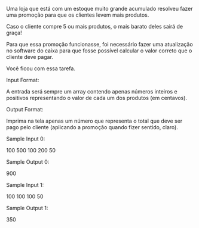 Uma loja que está com um estoque muito grande acumulado resolveu fazer uma promoção para que os clientes levem mais produtos.

Caso o cliente compre 5 ou mais produtos, o mais barato deles sairá de graça!

Para que essa promoção funcionasse, foi necessário fazer uma atualização no software do caixa para que fosse possível calcular o valor correto que o cliente deve pagar.

Você ficou com essa tarefa.

Input Format:

A entrada será sempre um array contendo apenas números inteiros e positivos representando o valor de cada um dos produtos (em centavos).

Output Format:

Imprima na tela apenas um número que representa o total que deve ser pago pelo cliente (aplicando a promoção quando fizer sentido, claro).

Sample Input 0:

100 500 100 200 50

Sample Output 0:

900

Sample Input 1:

100 100 100 50

Sample Output 1:

350